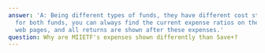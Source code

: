 ```yaml
---
answer: 'A: Being different types of funds, they have different cost structures. But
  for both funds, you can always find the current expense ratios on their respective
  web pages, and all returns are shown after these expenses.'
question: Why are MIIETF's expenses shown differently than Save+?
---
```

